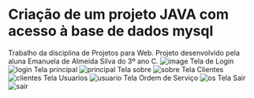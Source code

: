 # Criação de um projeto JAVA com acesso à base de dados mysql
Trabalho da disciplina de Projetos para Web. Projeto desenvolvido pela aluna Emanuela de Almeida Silva do 3º ano C.
![image](https://user-images.githubusercontent.com/64985077/130098660-315c0a25-2a17-4498-9819-abc2554a9779.png)
Tela de Login
![login](https://user-images.githubusercontent.com/64985077/145045200-b3d8f62c-d2dc-46ef-b5f7-8a0e5dbf6b09.png)
Tela principal
![principal](https://user-images.githubusercontent.com/64985077/145045228-67369ace-5034-447d-bfb0-c3ea5e80de69.png)
Tela sobre
![sobre](https://user-images.githubusercontent.com/64985077/145045319-6b5a6c98-2e5f-465c-825c-5f44dce700a1.PNG)
Tela Clientes
![clientes](https://user-images.githubusercontent.com/64985077/145045361-e49e281e-67fe-4570-861b-bf3a5aa0f57d.PNG)
Tela Usuarios
![usuario](https://user-images.githubusercontent.com/64985077/145045392-75cd18ea-f63a-4e29-a53d-aaac34caa38a.PNG)
Tela Ordem de Serviço
![os](https://user-images.githubusercontent.com/64985077/145045437-2c15d368-5046-4376-871a-59202f6a40be.PNG)
Tela Sair
![sair](https://user-images.githubusercontent.com/64985077/145045521-fab964f8-e365-409c-94a3-3413c865e4d4.png)
